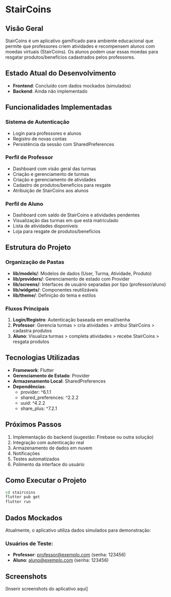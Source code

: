 # StairCoins

## Visão Geral
StairCoins é um aplicativo gamificado para ambiente educacional que permite que professores criem atividades e recompensem alunos com moedas virtuais (StairCoins). Os alunos podem usar essas moedas para resgatar produtos/benefícios cadastrados pelos professores.

## Estado Atual do Desenvolvimento
- **Frontend**: Concluído com dados mockados (simulados)
- **Backend**: Ainda não implementado

## Funcionalidades Implementadas

### Sistema de Autenticação
- Login para professores e alunos
- Registro de novas contas
- Persistência da sessão com SharedPreferences

### Perfil de Professor
- Dashboard com visão geral das turmas
- Criação e gerenciamento de turmas
- Criação e gerenciamento de atividades
- Cadastro de produtos/benefícios para resgate
- Atribuição de StairCoins aos alunos

### Perfil de Aluno
- Dashboard com saldo de StairCoins e atividades pendentes
- Visualização das turmas em que está matriculado
- Lista de atividades disponíveis
- Loja para resgate de produtos/benefícios

## Estrutura do Projeto

### Organização de Pastas
- **lib/models/**: Modelos de dados (User, Turma, Atividade, Produto)
- **lib/providers/**: Gerenciamento de estado com Provider
- **lib/screens/**: Interfaces de usuário separadas por tipo (professor/aluno)
- **lib/widgets/**: Componentes reutilizáveis
- **lib/theme/**: Definição do tema e estilos

### Fluxos Principais
1. **Login/Registro**: Autenticação baseada em email/senha
2. **Professor**: Gerencia turmas > cria atividades > atribui StairCoins > cadastra produtos
3. **Aluno**: Visualiza turmas > completa atividades > recebe StairCoins > resgata produtos

## Tecnologias Utilizadas
- **Framework**: Flutter
- **Gerenciamento de Estado**: Provider
- **Armazenamento Local**: SharedPreferences
- **Dependências**: 
  - provider: ^6.1.1
  - shared_preferences: ^2.2.2
  - uuid: ^4.2.2
  - share_plus: ^7.2.1

## Próximos Passos
1. Implementação do backend (sugestão: Firebase ou outra solução)
2. Integração com autenticação real
3. Armazenamento de dados em nuvem
4. Notificações
5. Testes automatizados
6. Polimento da interface do usuário

## Como Executar o Projeto
```bash
cd staircoins
flutter pub get
flutter run
```

## Dados Mockados
Atualmente, o aplicativo utiliza dados simulados para demonstração:

### Usuários de Teste:
- **Professor**: professor@exemplo.com (senha: 123456)
- **Aluno**: aluno@exemplo.com (senha: 123456)

## Screenshots
[Inserir screenshots do aplicativo aqui]
